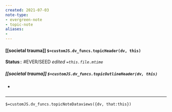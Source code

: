 ```yaml
---
created: 2021-07-03
note-type: 
- evergreen-note
- topic-note
aliases:
- 
---
```

 
#### [[societal trauma]] `$=customJS.dv_funcs.topicHeader(dv, this)`




**Status**:: #EVER/SEED
*edited `=this.file.mtime`*

##### [[societal trauma]] `$=customJS.dv_funcs.topicOutlineHeader(dv, this)`

- 


### <hr class="dataviews"/>
`$=customJS.dv_funcs.topicNoteDataviews({dv, that:this})`